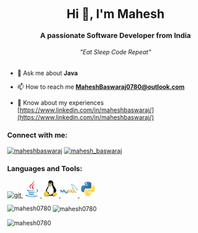 <h1 align="center">Hi 👋, I'm Mahesh</h1>
<h3 align="center">A passionate Software Developer from India</h3>
<h6 align="center" style="q">"Eat Sleep Code Repeat"</h6>

<!--
<p align="left"> <img src="https://komarev.com/ghpvc/?username=mahesh0780&label=Profile%20views&color=0e75b6&style=flat" alt="mahesh0780" /> </p>
<p align="left"> <a href="https://github.com/ryo-ma/github-profile-trophy"><img src="https://github-profile-trophy.vercel.app/?username=mahesh0780" alt="mahesh0780" /></a> </p>
-->

- 💬 Ask me about **Java**

- 📫 How to reach me **MaheshBaswaraj0780@outlook.com**

- 📄 Know about my experiences [https://www.linkedin.com/in/maheshbaswaraj/](https://www.linkedin.com/in/maheshbaswaraj/)

<h3 align="left">Connect with me:</h3>
<p align="left">
<a href="https://linkedin.com/in/maheshbaswaraj" target="blank"><img align="center" src="https://raw.githubusercontent.com/rahuldkjain/github-profile-readme-generator/master/src/images/icons/Social/linked-in-alt.svg" alt="maheshbaswaraj" height="30" width="40" /></a>
<a href="https://www.leetcode.com/mahesh_baswaraj" target="blank"><img align="center" src="https://raw.githubusercontent.com/rahuldkjain/github-profile-readme-generator/master/src/images/icons/Social/leet-code.svg" alt="mahesh_baswaraj" height="30" width="40" /></a>
</p>

<h3 align="left">Languages and Tools:</h3>
<p align="left"> <a href="https://git-scm.com/" target="_blank" rel="noreferrer"> <img src="https://www.vectorlogo.zone/logos/git-scm/git-scm-icon.svg" alt="git" width="40" height="40"/> </a> <a href="https://www.java.com" target="_blank" rel="noreferrer"> <img src="https://raw.githubusercontent.com/devicons/devicon/master/icons/java/java-original.svg" alt="java" width="40" height="40"/> </a> <a href="https://www.linux.org/" target="_blank" rel="noreferrer"> <img src="https://raw.githubusercontent.com/devicons/devicon/master/icons/linux/linux-original.svg" alt="linux" width="40" height="40"/> </a> <a href="https://www.mysql.com/" target="_blank" rel="noreferrer"> <img src="https://raw.githubusercontent.com/devicons/devicon/master/icons/mysql/mysql-original-wordmark.svg" alt="mysql" width="40" height="40"/> </a> <a href="https://www.python.org" target="_blank" rel="noreferrer"> <img src="https://raw.githubusercontent.com/devicons/devicon/master/icons/python/python-original.svg" alt="python" width="40" height="40"/> </a> </p>


<p><img align="left" src="https://github-readme-stats.vercel.app/api/top-langs?username=mahesh0780&show_icons=true&locale=en&layout=compact" alt="mahesh0780" /></p> 

<p>&nbsp;<img align="center" src="https://github-readme-stats.vercel.app/api?username=mahesh0780&show_icons=true&locale=en" alt="mahesh0780" /></p>

<p><img align="center" src="https://github-readme-streak-stats.herokuapp.com/?user=mahesh0780&" alt="mahesh0780" /></p>

